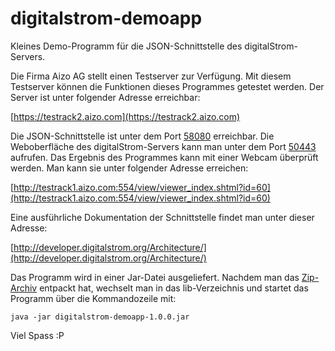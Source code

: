# digitalstrom-demoapp

Kleines Demo-Programm für die JSON-Schnittstelle des digitalStrom-Servers.

Die Firma Aizo AG stellt einen Testserver zur Verfügung. Mit diesem Testserver können die Funktionen dieses Programmes getestet werden. Der Server ist unter folgender Adresse erreichbar:

[https://testrack2.aizo.com](https://testrack2.aizo.com)

Die JSON-Schnittstelle ist unter dem Port [58080](https://testrack2.aizo.com:58080) erreichbar. Die Weboberfläche des digitalStrom-Servers kann man unter dem Port [50443](https://testrack2.aizo.com:50443) aufrufen. Das Ergebnis des Programmes kann mit einer Webcam überprüft werden. Man kann sie unter folgender Adresse erreichen:

[http://testrack1.aizo.com:554/view/viewer_index.shtml?id=60](http://testrack1.aizo.com:554/view/viewer_index.shtml?id=60)

Eine ausführliche Dokumentation der Schnittstelle findet man unter dieser Adresse:

[http://developer.digitalstrom.org/Architecture/](http://developer.digitalstrom.org/Architecture/)

Das Programm wird in einer Jar-Datei ausgeliefert. Nachdem man das [Zip-Archiv](https://github.com/wuethrich44/digitalstrom-demoapp/releases/download/v1.0.0/digitalstrom-demoapp-1.0.0-bin.zip) entpackt hat, wechselt man in das lib-Verzeichnis und startet das Programm über die Kommandozeile mit:

`java -jar digitalstrom-demoapp-1.0.0.jar`

Viel Spass :P
